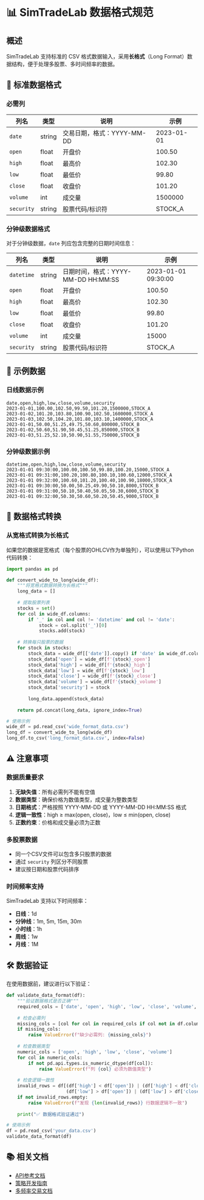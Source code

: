 # 📊 SimTradeLab 数据格式规范

## 概述

SimTradeLab 支持标准的 CSV 格式数据输入，采用**长格式**（Long Format）数据结构，便于处理多股票、多时间频率的数据。

## 🔧 标准数据格式

### 必需列

| 列名 | 类型 | 说明 | 示例 |
|------|------|------|------|
| `date` | string | 交易日期，格式：YYYY-MM-DD | 2023-01-01 |
| `open` | float | 开盘价 | 100.50 |
| `high` | float | 最高价 | 102.30 |
| `low` | float | 最低价 | 99.80 |
| `close` | float | 收盘价 | 101.20 |
| `volume` | int | 成交量 | 1500000 |
| `security` | string | 股票代码/标识符 | STOCK_A |

### 分钟级数据格式

对于分钟级数据，`date` 列应包含完整的日期时间信息：

| 列名 | 类型 | 说明 | 示例 |
|------|------|------|------|
| `datetime` | string | 日期时间，格式：YYYY-MM-DD HH:MM:SS | 2023-01-01 09:30:00 |
| `open` | float | 开盘价 | 100.50 |
| `high` | float | 最高价 | 102.30 |
| `low` | float | 最低价 | 99.80 |
| `close` | float | 收盘价 | 101.20 |
| `volume` | int | 成交量 | 15000 |
| `security` | string | 股票代码/标识符 | STOCK_A |

## 📝 示例数据

### 日线数据示例

```csv
date,open,high,low,close,volume,security
2023-01-01,100.00,102.50,99.50,101.20,1500000,STOCK_A
2023-01-02,101.20,103.80,100.90,102.50,1600000,STOCK_A
2023-01-03,102.50,104.20,101.80,103.10,1400000,STOCK_A
2023-01-01,50.00,51.25,49.75,50.60,800000,STOCK_B
2023-01-02,50.60,51.90,50.45,51.25,850000,STOCK_B
2023-01-03,51.25,52.10,50.90,51.55,750000,STOCK_B
```

### 分钟级数据示例

```csv
datetime,open,high,low,close,volume,security
2023-01-01 09:30:00,100.00,100.50,99.80,100.20,15000,STOCK_A
2023-01-01 09:31:00,100.20,100.80,100.10,100.60,12000,STOCK_A
2023-01-01 09:32:00,100.60,101.20,100.40,100.90,18000,STOCK_A
2023-01-01 09:30:00,50.00,50.25,49.90,50.10,8000,STOCK_B
2023-01-01 09:31:00,50.10,50.40,50.05,50.30,6000,STOCK_B
2023-01-01 09:32:00,50.30,50.60,50.20,50.45,9000,STOCK_B
```

## 🔄 数据格式转换

### 从宽格式转换为长格式

如果您的数据是宽格式（每个股票的OHLCV作为单独列），可以使用以下Python代码转换：

```python
import pandas as pd

def convert_wide_to_long(wide_df):
    """将宽格式数据转换为长格式"""
    long_data = []
    
    # 提取股票列表
    stocks = set()
    for col in wide_df.columns:
        if '_' in col and col != 'datetime' and col != 'date':
            stock = col.split('_')[0]
            stocks.add(stock)
    
    # 转换每只股票的数据
    for stock in stocks:
        stock_data = wide_df[['date']].copy() if 'date' in wide_df.columns else wide_df[['datetime']].copy()
        stock_data['open'] = wide_df[f'{stock}_open']
        stock_data['high'] = wide_df[f'{stock}_high']
        stock_data['low'] = wide_df[f'{stock}_low']
        stock_data['close'] = wide_df[f'{stock}_close']
        stock_data['volume'] = wide_df[f'{stock}_volume']
        stock_data['security'] = stock
        
        long_data.append(stock_data)
    
    return pd.concat(long_data, ignore_index=True)

# 使用示例
wide_df = pd.read_csv('wide_format_data.csv')
long_df = convert_wide_to_long(wide_df)
long_df.to_csv('long_format_data.csv', index=False)
```

## ⚠️ 注意事项

### 数据质量要求

1. **无缺失值**：所有必需列不能有空值
2. **数据类型**：确保价格为数值类型，成交量为整数类型
3. **日期格式**：严格按照 YYYY-MM-DD 或 YYYY-MM-DD HH:MM:SS 格式
4. **逻辑一致性**：high ≥ max(open, close)，low ≤ min(open, close)
5. **正数约束**：价格和成交量必须为正数

### 多股票数据

- 同一个CSV文件可以包含多只股票的数据
- 通过 `security` 列区分不同股票
- 建议按日期和股票代码排序

### 时间频率支持

SimTradeLab 支持以下时间频率：
- **日线**：1d
- **分钟线**：1m, 5m, 15m, 30m
- **小时线**：1h
- **周线**：1w
- **月线**：1M

## 🛠️ 数据验证

在使用数据前，建议进行以下验证：

```python
def validate_data_format(df):
    """验证数据格式是否正确"""
    required_cols = ['date', 'open', 'high', 'low', 'close', 'volume', 'security']
    
    # 检查必需列
    missing_cols = [col for col in required_cols if col not in df.columns]
    if missing_cols:
        raise ValueError(f"缺少必需列: {missing_cols}")
    
    # 检查数据类型
    numeric_cols = ['open', 'high', 'low', 'close', 'volume']
    for col in numeric_cols:
        if not pd.api.types.is_numeric_dtype(df[col]):
            raise ValueError(f"列 {col} 必须为数值类型")
    
    # 检查逻辑一致性
    invalid_rows = df[(df['high'] < df['open']) | (df['high'] < df['close']) | 
                      (df['low'] > df['open']) | (df['low'] > df['close'])]
    if not invalid_rows.empty:
        raise ValueError(f"发现 {len(invalid_rows)} 行数据逻辑不一致")
    
    print("✅ 数据格式验证通过")

# 使用示例
df = pd.read_csv('your_data.csv')
validate_data_format(df)
```

## 📚 相关文档

- [API参考文档](API_REFERENCE.md)
- [策略开发指南](STRATEGY_GUIDE.md)
- [多频率交易文档](MULTI_FREQUENCY_TRADING.md)
